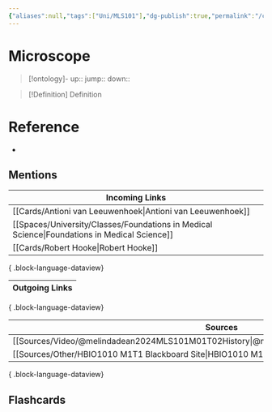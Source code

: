 ```yaml
---
{"aliases":null,"tags":["Uni/MLS101"],"dg-publish":true,"permalink":"/cards/microscope/","dgPassFrontmatter":true}
---
```


# Microscope

> [!ontology]-
> up:: 
> jump:: 
> down:: 

> [!Definition] Definition
> 

# Reference
- 

## Mentions
| Incoming Links                                                                                  |
| ----------------------------------------------------------------------------------------------- |
| [[Cards/Antioni van Leeuwenhoek\|Antioni van Leeuwenhoek]]                                   |
| [[Spaces/University/Classes/Foundations in Medical Science\|Foundations in Medical Science]] |
| [[Cards/Robert Hooke\|Robert Hooke]]                                                         |

{ .block-language-dataview}

| Outgoing Links |
| -------------- |

{ .block-language-dataview}

| Sources                                                                                       |
| --------------------------------------------------------------------------------------------- |
| [[Sources/Video/@melindadean2024MLS101M01T02History\|@melindadean2024MLS101M01T02History]] |
| [[Sources/Other/HBIO1010 M1T1 Blackboard Site\|HBIO1010 M1T1 Blackboard Site]]             |

{ .block-language-dataview}

## Flashcards 
